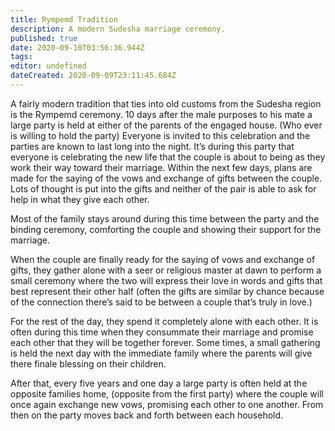 ```yaml
---
title: Rympemd Tradition
description: A modern Sudesha marriage ceremony.
published: true
date: 2020-09-10T03:56:36.944Z
tags: 
editor: undefined
dateCreated: 2020-09-09T23:11:45.684Z
---
```


A fairly modern tradition that ties into old customs from the Sudesha region is the Rympemd ceremony. 10 days after the male purposes to his mate a large party is held at either of the parents of the engaged house. (Who ever is willing to hold the party) Everyone is invited to this celebration and the parties are known to last long into the night. It’s during this party that everyone is celebrating the new life that the couple is about to being as they work their way toward their marriage. Within the next few days, plans are made for the saying of the vows and exchange of gifts between the couple. Lots of thought is put into the gifts and neither of the pair is able to ask for help in what they give each other.

Most of the family stays around during this time between the party and the binding ceremony, comforting the couple and showing their support for the marriage.

When the couple are finally ready for the saying of vows and exchange of gifts, they gather alone with a seer or religious master at dawn to perform a small ceremony where the two will express their love in words and gifts that best represent their other half (often the gifts are similar by chance because of the connection there’s said to be between a couple that’s truly in love.)

For the rest of the day, they spend it completely alone with each other. It is often during this time when they consummate their marriage and promise each other that they will be together forever. Some times, a small gathering is held the next day with the immediate family where the parents will give there finale blessing on their children.

After that, every five years and one day a large party is often held at the opposite families home, (opposite from the first party) where the couple will once again exchange new vows, promising each other to one another. From then on the party moves back and forth between each household.